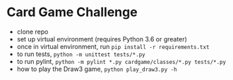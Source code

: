 # Card Game Challenge

* clone repo
* set up virtual environment (requires Python 3.6 or greater)
* once in virtual environment, run ```pip install -r requirements.txt```
* to run tests, ```python -m unittest tests/*.py```
* to run pylint, ```python -m pylint *.py cardgame/classes/*.py tests/*.py```
* how to play the Draw3 game, ```python play_draw3.py -h```
